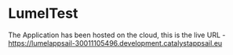 # LumelTest

The Application has been hosted on the cloud,
this is the live URL -  https://lumelappsail-30011105496.development.catalystappsail.eu

